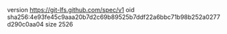 version https://git-lfs.github.com/spec/v1
oid sha256:4e93fe45c9aaa20b7d2c69b89525b7ddf22a6bbc71b98b252a0277d290c0aa04
size 2526

